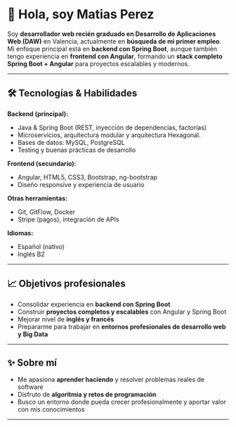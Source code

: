 # 👋 Hola, soy Matias Perez

Soy **desarrollador web recién graduado en Desarrollo de Aplicaciones Web (DAW)** en Valencia, actualmente en **búsqueda de mi primer empleo**.  
Mi enfoque principal está en **backend con Spring Boot**, aunque también tengo experiencia en **frontend con Angular**, formando un **stack completo Spring Boot + Angular** para proyectos escalables y modernos.

---

## 🛠️ Tecnologías & Habilidades

**Backend (principal):**  
- Java & Spring Boot (REST, inyección de dependencias, factorías)  
- Microservicios, arquitectura modular y arquitectura Hexagonal. 
- Bases de datos: MySQL, PostgreSQL  
- Testing y buenas prácticas de desarrollo  

**Frontend (secundario):**  
- Angular, HTML5, CSS3, Bootstrap, ng-bootstrap  
- Diseño responsive y experiencia de usuario  

**Otras herramientas:**  
- Git, GitFlow, Docker  
- Stripe (pagos), integración de APIs  

**Idiomas:**  
- Español (nativo)  
- Inglés B2  

---

## 📈 Objetivos profesionales

- Consolidar experiencia en **backend con Spring Boot**  
- Construir **proyectos completos y escalables** con Angular y Spring Boot  
- Mejorar nivel de **inglés y francés**    
- Prepararme para trabajar en **entornos profesionales de desarrollo web y Big Data**  

---

## ✨ Sobre mí

- Me apasiona **aprender haciendo** y resolver problemas reales de software  
- Disfruto de **algoritmia y retos de programación**  
- Busco un entorno donde pueda crecer profesionalmente y aportar valor con mis conocimientos  

---

